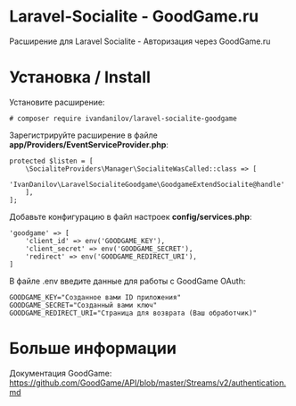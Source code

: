 # Laravel-Socialite - GoodGame.ru
Расширение для Laravel Socialite - Авторизация через GoodGame.ru

# Установка / Install
Установите расширение:

```# composer require ivandanilov/laravel-socialite-goodgame```

Зарегистрируйте расширение в файле **app/Providers/EventServiceProvider.php**:
```
protected $listen = [
    \SocialiteProviders\Manager\SocialiteWasCalled::class => [
        'IvanDanilov\LaravelSocialiteGoodgame\GoodgameExtendSocialite@handle'
    ],
];
```
Добавьте конфигурацию в файл настроек **config/services.php**:
```
'goodgame' => [
    'client_id' => env('GOODGAME_KEY'),
    'client_secret' => env('GOODGAME_SECRET'),
    'redirect' => env('GOODGAME_REDIRECT_URI'),
]
```
В файле .env введите данные для работы с GoodGame OAuth:
```
GOODGAME_KEY="Созданное вами ID приложения"
GOODGAME_SECRET="Созданный вами ключ"
GOODGAME_REDIRECT_URI="Страница для возврата (Ваш обработчик)"
```
# Больше информации
Документация GoodGame: https://github.com/GoodGame/API/blob/master/Streams/v2/authentication.md

